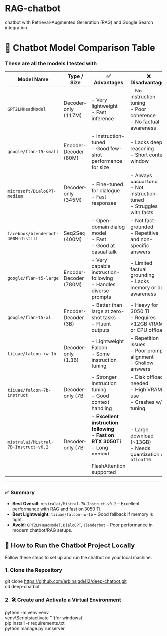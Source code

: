 # RAG-chatbot
chatbot with Retrieval-Augmented Generation (RAG) and Google Search integration.

# 🧠 Chatbot Model Comparison Table
### These are all the models I tested with

| Model Name                          | Type / Size          | ✅ Advantages                                                                 | ❌ Disadvantages                                                            | RAG Suitability | GPU Feasibility |
|-------------------------------------|-----------------------|------------------------------------------------------------------------------|-----------------------------------------------------------------------------|------------------|------------------|
| `GPT2LMHeadModel`                   | Decoder-only (117M)   | - Very lightweight<br>- Fast inference                                       | - No instruction tuning<br>- Poor coherence<br>- No factual awareness      | ❌ Weak           | ✅ Very Easy      |
| `google/flan-t5-small`             | Encoder-Decoder (80M) | - Instruction-tuned<br>- Good few-shot performance for size                 | - Lacks deep reasoning<br>- Short context window                           | ⚠️ Basic          | ✅ Very Easy      |
| `microsoft/DialoGPT-medium`        | Decoder-only (345M)   | - Fine-tuned for dialogue<br>- Fast responses                               | - Always casual tone<br>- Not instruction-tuned<br>- Struggles with facts  | ❌ Weak           | ✅ Easy           |
| `facebook/blenderbot-400M-distill` | Seq2Seq (400M)        | - Open-domain dialog model<br>- Fast<br>- Good at casual talk               | - Not fact-grounded<br>- Repetitive and non-specific answers               | ❌ Weak           | ✅ Easy           |
| `google/flan-t5-large`             | Encoder-Decoder (780M)| - Very capable instruction-following<br>- Handles diverse prompts            | - Limited factual grounding<br>- Lacks memory or doc awareness             | ⚠️ Medium         | ✅ OK (slow)      |
| `google/flan-t5-xl`                | Encoder-Decoder (3B)  | - Better than large at zero-shot tasks<br>- Fluent outputs                  | - Heavy for 3050 Ti<br>- Requires >12GB VRAM or CPU offload                | ⚠️ Medium         | ❌ Challenging    |
| `tiiuae/falcon-rw-1b`              | Decoder-only (1.3B)   | - Lightweight Falcon<br>- Some instruction tuning                           | - Repetition issues<br>- Poor prompt alignment<br>- Shallow answers        | ⚠️ Weak           | ✅ Good           |
| `tiiuae/falcon-7b-instruct`        | Decoder-only (7B)     | - Stronger instruction tuning<br>- Good context handling                     | - Disk offload needed<br>- High VRAM use<br>- Crashes w/o tuning           | ✅ Good           | ⚠️ Hard (offload) |
| `mistralai/Mistral-7B-Instruct-v0.2`| Decoder-only (7B)     | - **Excellent instruction following**<br>- **Fast on RTX 3050Ti**<br>- Long context<br>- FlashAttention supported | - Large download (~13GB)<br>- Needs quantization or `bfloat16`             | ✅ **Best**       | ✅ **Efficient**  |

---

### ✅ Summary

- **Best Overall**: `mistralai/Mistral-7B-Instruct-v0.2` – Excellent performance with RAG and fast on 3050 Ti.
- **Best Lightweight**: `tiiuae/falcon-rw-1b` – Good fallback if memory is tight.
- **Avoid**: `GPT2LMHeadModel`, `DialoGPT`, `Blenderbot` – Poor performance in modern chatbot/RAG setups.

## 🚀 How to Run the Chatbot Project Locally

Follow these steps to set up and run the chatbot on your local machine.

### 1. Clone the Repository
git clone https://github.com/arbinsigdel12/deep-chatbot.git<br>
cd deep-chatbot

### 2. 🛠️ Create and Activate a Virtual Environment
python -m venv venv<br>
venv\Scripts\activate '''(for windows)'''<br>
pip install -r requirements.txt<br>
python manage.py runserver<br>



